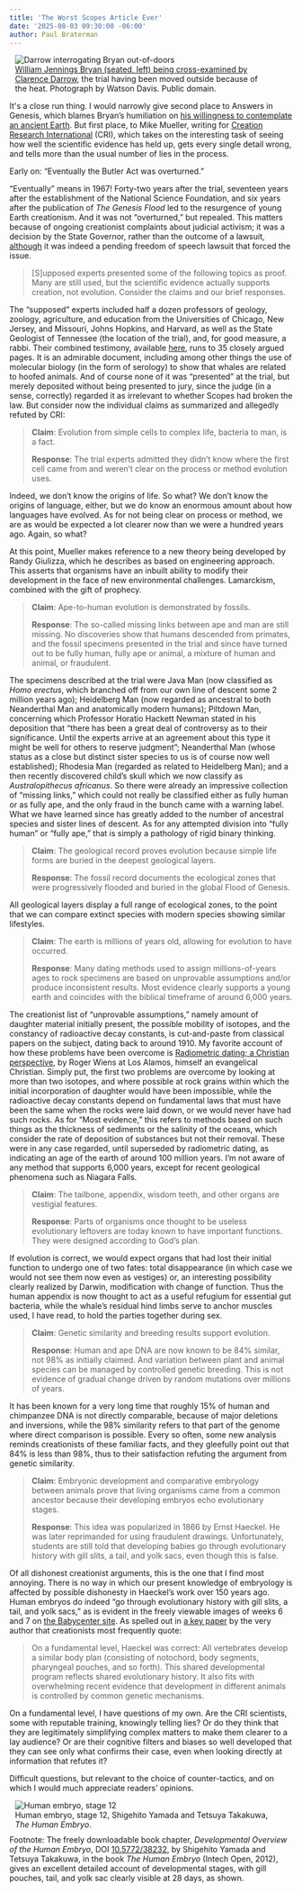 ```yaml
---
title: 'The Worst Scopes Article Ever'
date: '2025-08-03 09:30:00 -06:00'
author: Paul Braterman
---
```


<figure class="on-the-left-side" style="margin-top: 10px; margin-right: 40px; margin-bottom: 10px; margin-left: 10px;">

<img src="/uploads/2025/Braterman_Darrow_Interrogating_Bryan.jpg" alt="Darrow interrogating Bryan out-of-doors"/>

<figcaption><a href="https://upload.wikimedia.org/wikipedia/commons/0/0d/Tennessee_v._John_T._Scopes_Trial-_Outdoor_proceedings_on_July_20%2C_1925%2C_showing_William_Jennings_Bryan_and_Clarence_Darrow._%282_of_4_photos%29_%282898243103%29_crop.jpg">William Jennings Bryan (seated, left) being cross-examined by Clarence Darrow</a>, the trial having been moved outside because of the heat. Photograph by Watson Davis. Public domain.</figcaption>

</figure>

It's a close run thing. I would narrowly give second place to Answers in Genesis, which blames Bryan’s humiliation on <a href="https://answersingenesis.org/blogs/ken-ham/2025/06/13/partnering-with-faithful-fathers/">his willingness to contemplate an ancient Earth</a>. But first place, to Mike Mueller, writing for <a href="https://www.icr.org/article/scopes-monkey-trial-battle-worldviews/">Creation Research International</a> (CRI), which takes on the interesting task of seeing how well the scientific evidence has held up, gets every single detail wrong, and tells more than the usual number of lies in the process. 

Early on: “Eventually the Butler Act was overturned.”

“Eventually” means in 1967! Forty-two years after the trial, seventeen years after the establishment of the National Science Foundation, and six years after the publication of <i>The Genesis Flood</i> led to the resurgence of young Earth creationism. And it was not “overturned,” but repealed. This matters because of ongoing creationist complaints about judicial activism; it was a decision by the State Governor, rather than the outcome of a lawsuit, <a href="https://en.wikipedia.org/wiki/Butler_Act">although</a> it was indeed a pending freedom of speech lawsuit that forced the issue.

<!--more-->

<blockquote>[S]upposed experts presented some of the following topics as proof. Many are still used, but the scientific evidence actually supports creation, not evolution. Consider the claims and our brief responses.</blockquote>

The “supposed” experts included half a dozen professors of geology, zoology, agriculture, and education from the Universities of Chicago, New Jersey, and Missouri, Johns Hopkins, and Harvard, as well as the State Geologist of Tennessee (the location of the trial), and, for good measure, a rabbi. Their combined testimony, available <a href="https://profjoecain.net/scopes-monkey-trial-1925-complete-trial-transcripts/">here</a>, runs to 35 closely argued pages. It is an admirable document, including among other things the use of molecular biology (in the form of serology) to show that whales are related to hoofed animals. And of course none of it was “presented” at the trial, but merely deposited without being presented to jury, since the judge (in a sense, correctly) regarded it as irrelevant to whether Scopes had broken the law. But consider now the individual claims as summarized and allegedly refuted by CRI:

<blockquote><strong>Claim</strong>: Evolution from simple cells to complex life, bacteria to man, is a fact.

<strong>Response</strong>: The trial experts admitted they didn’t know where the first cell came from and weren’t clear on the process or method evolution uses. </blockquote>

Indeed, we don’t know the origins of life. So what? We don’t know the origins of language, either, but we do know an enormous amount about how languages have evolved. As for not being clear on process or method, we are as would be expected a lot clearer now than we were a hundred years ago. Again, so what? 

At this point, Mueller makes reference to a new theory being developed by Randy Giulizza, which he describes as based on engineering approach. This asserts that organisms have an inbuilt ability to modify their development in the face of new environmental challenges. Lamarckism, combined with the gift of prophecy.

<blockquote><strong>Claim</strong>: Ape-to-human evolution is demonstrated by fossils.

<strong>Response</strong>: The so-called missing links between ape and man are still missing. No discoveries show that humans descended from primates, and the fossil specimens presented in the trial and since have turned out to be fully human, fully ape or animal, a mixture of human and animal, or fraudulent.</blockquote>

The specimens described at the trial were Java Man (now classified as <i>Homo erectus</i>, which branched off from our own line of descent some 2 million years ago); Heidelberg Man (now regarded as ancestral to both Neanderthal Man and anatomically modern humans); Piltdown Man, concerning which Professor Horatio Hackett Newman stated in his deposition that “there has been a great deal of controversy as to their significance. Until the experts arrive at an agreement about this type it might be well for others to reserve judgment”; Neanderthal Man (whose status as a close but distinct sister species to us is of course now well established); Rhodesia Man (regarded as related to Heidelberg Man); and a then recently discovered child’s skull which we now classify as <i>Australopithecus africanus</i>. So there were already an impressive collection of “missing links,” which could not really be classified either as fully human or as fully ape, and the only fraud in the bunch came with a warning label. What we have learned since has greatly added to the number of ancestral species and sister lines of descent. As for any attempted division into “fully human” or “fully ape,” that is simply a pathology of rigid binary thinking.

<blockquote><strong>Claim</strong>: The geological record proves evolution because simple life forms are buried in the deepest geological layers.

<strong>Response</strong>: The fossil record documents the ecological zones that were progressively flooded and buried in the global Flood of Genesis. </blockquote>

All geological layers display a full range of ecological zones, to the point that we can compare extinct species with modern species showing similar lifestyles. 

<blockquote><strong>Claim</strong>: The earth is millions of years old, allowing for evolution to have occurred.

<strong>Response</strong>: Many dating methods used to assign millions-of-years ages to rock specimens are based on unprovable assumptions and/or produce inconsistent results. Most evidence clearly supports a young earth and coincides with the biblical timeframe of around 6,000 years.</blockquote>

The creationist list of “unprovable assumptions,” namely amount of daughter material initially present, the possible mobility of isotopes, and the constancy of radioactive decay constants, is cut-and-paste from classical papers on the subject, dating back to around 1910. My favorite account of how these problems have been overcome is <a href="https://www.asa3.org/ASA/resources/Wiens2002.pdf">Radiometric dating; a Christian perspective</a>, by Roger Wiens at Los Alamos, himself an evangelical Christian. Simply put, the first two problems are overcome by looking at more than two isotopes, and where possible at rock grains within which the initial incorporation of daughter would have been impossible, while the radioactive decay constants depend on fundamental laws that must have been the same when the rocks were laid down, or we would never have had such rocks. As for “Most evidence,” this refers to methods based on such things as the thickness of sediments or the salinity of the oceans, which consider the rate of deposition of substances but not their removal. These were in any case regarded, until superseded by radiometric dating, as indicating an age of the earth of around 100 million years. I’m not aware of any method that supports 6,000 years, except for recent geological phenomena such as Niagara Falls.

<blockquote><strong>Claim</strong>: The tailbone, appendix, wisdom teeth, and other organs are vestigial features.

<strong>Response</strong>: Parts of organisms once thought to be useless evolutionary leftovers are today known to have important functions. They were designed according to God’s plan.</blockquote>

If evolution is correct, we would expect organs that had lost their initial function to undergo one of two fates: total disappearance (in which case we would not see them now even as vestiges) or, an interesting possibility clearly realized by Darwin, modification with change of function. Thus the human appendix is now thought to act as a useful refugium for essential gut bacteria, while the whale’s residual hind limbs serve to anchor muscles used, I have read, to hold the parties together during sex.

<blockquote><strong>Claim</strong>: Genetic similarity and breeding results support evolution.

<strong>Response</strong>: Human and ape DNA are now known to be 84% similar, not 98% as initially claimed. And variation between plant and animal species can be managed by controlled genetic breeding. This is not evidence of gradual change driven by random mutations over millions of years.</blockquote>

It has been known for a very long time that roughly 15% of human and chimpanzee DNA is not directly comparable, because of major deletions and inversions, while the 98% similarity refers to that part of the genome where direct comparison is possible. Every so often, some new analysis reminds creationists of these familiar facts, and they gleefully point out that 84% is less than 98%, thus to their satisfaction refuting the argument from genetic similarity.

<blockquote><strong>Claim</strong>: Embryonic development and comparative embryology between animals prove that living organisms came from a common ancestor because their developing embryos echo evolutionary stages.

<strong>Response</strong>: This idea was popularized in 1866 by Ernst Haeckel. He was later reprimanded for using fraudulent drawings. Unfortunately, students are still told that developing babies go through evolutionary history with gill slits, a tail, and yolk sacs, even though this is false. </blockquote>

Of all dishonest creationist arguments, this is the one that I find most annoying. There is no way in which our present knowledge of embryology is affected by possible dishonesty in Haeckel’s work over 150 years ago. Human embryos do indeed “go through evolutionary history with gill slits, a tail, and yolk sacs,” as is evident in the freely viewable images of weeks 6 and 7 on <a href="https://www.babycenter.com/pregnancy/week-by-week">the Babycenter site</a>. As spelled out in <a href="https://www.science.org/doi/10.1126/science.280.5366.983c">a key paper</a> by the very author that creationists most frequently quote:

<blockquote>On a fundamental level, Haeckel was correct: All vertebrates develop a similar body plan (consisting of notochord, body segments, pharyngeal pouches, and so forth). This shared developmental program reflects shared evolutionary history. It also fits with overwhelming recent evidence that development in different animals is controlled by common genetic mechanisms.</blockquote>

On a fundamental level, I have questions of my own. Are the CRI scientists, some with reputable training, knowingly telling lies? Or do they think that they are legitimately simplifying complex matters to make them clearer to a lay audience? Or are their cognitive filters and biases so well developed that they can see only what confirms their case, even when looking directly at information that refutes it?

Difficult questions, but relevant to the choice of counter-tactics, and on which I would much appreciate readers’ opinions.

<figure class="on-the-left-side" style="margin-top: 10px; margin-right: 40px; margin-bottom: 10px; margin-left: 10px;">
<img src="/uploads/2025/Braterman_Embryo_Stage_12.jpg" alt="Human embryo, stage 12"/>
<figcaption>Human embryo, stage 12, Shigehito Yamada and Tetsuya Takakuwa, <i>The Human Embryo</i>.</figcaption>
</figure>
Footnote: The freely downloadable book chapter, <i>Developmental Overview of the Human Embryo</i>,  DOI <a href="http://dx.doi.org/10.5772/38232">10.5772/38232</a>, by Shigehito Yamada and Tetsuya Takakuwa, in the book <i>The Human Embryo</i> (Intech Open, 2012), gives an excellent detailed account of developmental stages, with gill pouches, tail, and yolk sac clearly visible at 28 days, as shown.
